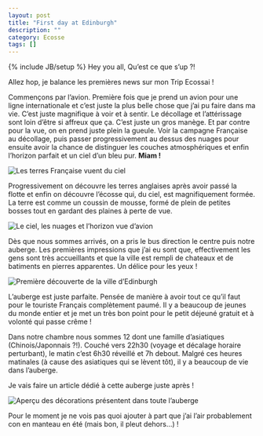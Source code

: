 ```yaml
---
layout: post
title: "First day at Edinburgh"
description: ""
category: Ecosse 
tags: []
---
```

{% include JB/setup %}
Hey you all, Qu’est ce que s’up ?!

Allez hop, je balance les premières news sur mon Trip Ecossai !

Commençons par l’avion. Première fois que je prend un avion pour une ligne internationale et c’est juste la plus belle chose que j’ai pu faire dans ma vie. C’est juste magnifique à voir et à sentir. Le décollage et l’attérissage sont loin d’être si affreux que ça. C’est juste un gros manège. Et par contre pour la vue, on en prend juste plein la gueule. Voir la campagne Française au décollage, puis passer progressivement au dessus des nuages pour ensuite avoir la chance de distinguer les couches atmosphériques et enfin l’horizon parfait et un ciel d’un bleu pur. **Miam !**

<img src="{{BASE_PATH}}/data/avion.jpg" title="Les terres Française vuent du ciel" style="display: block; margin-right: auto; margin-left: auto;" />

Progressivement on découvre les terres anglaises après avoir passé la flotte et enfin on découvre l’écosse qui, du ciel, est magnifiquement formée. La terre est comme un coussin de mousse, formé de plein de petites bosses tout en gardant des plaines à perte de vue.

<img src="{{BASE_PATH}}/data/avion1.jpg" title="Le ciel, les nuages et l’horizon vue d’avion" style="display: block; margin-right: auto; margin-left: auto;" />

Dès que nous sommes arrivés, on a pris le bus direction le centre puis notre auberge. Les premières impressions que j’ai eu sont que, effectivement les gens sont très accueillants et que la ville est rempli de chateaux et de batiments en pierres apparentes. Un délice pour les yeux !

<img src="{{BASE_PATH}}/data/Edi1.jpg" title="Première découverte de la ville d’Edinburgh" style="display: block; margin-right: auto; margin-left: auto;" />

L’auberge est juste parfaite. Pensée de manière à avoir tout ce qu’il faut pour le touriste Français complètement paumé. Il y a beaucoup de jeunes du monde entier et je met un très bon point pour le petit déjeuné gratuit et à volonté qui passe crême !

Dans notre chambre nous sommes 12 dont une famille d’asiatiques (Chinois/Japonnais ?!). Couché vers 22h30 (voyage et décalage horaire perturbant), le matin c’est 6h30 réveillé et 7h debout. Malgré ces heures matinales (à cause des asiatiques qui se lèvent tôt), il y a beaucoup de vie dans l’auberge.

Je vais faire un article dédié à cette auberge juste après ! 

<img src="{{BASE_PATH}}/data/Caledonian.jpg" title="Aperçu des décorations présentent dans toute l’auberge" style="display: block; margin-right: auto; margin-left: auto;" />

Pour le moment je ne vois pas quoi ajouter à part que j’ai l’air probablement con en manteau en été (mais bon, il pleut dehors...) !
